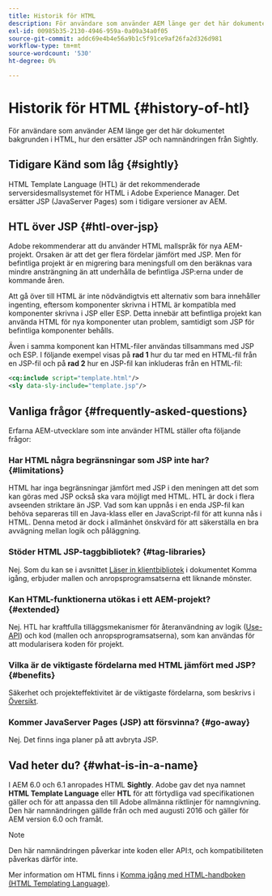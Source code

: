```yaml
---
title: Historik för HTML
description: För användare som använder AEM länge ger det här dokumentet bakgrunden i HTML, hur den ersätter JSP och namnändringen från Sightly.
exl-id: 00985b35-2130-4946-959a-0a09a34a0f05
source-git-commit: addc69e4b4e56a9b1c5f91ce9af26fa2d326d981
workflow-type: tm+mt
source-wordcount: '530'
ht-degree: 0%

---
```



# Historik för HTML {#history-of-htl}

För användare som använder AEM länge ger det här dokumentet bakgrunden i HTML, hur den ersätter JSP och namnändringen från Sightly.

## Tidigare Känd som låg {#sightly}

HTML Template Language (HTL) är det rekommenderade serversidesmallsystemet för HTML i Adobe Experience Manager. Det ersätter JSP (JavaServer Pages) som i tidigare versioner av AEM.

## HTL över JSP {#htl-over-jsp}

Adobe rekommenderar att du använder HTML mallspråk för nya AEM-projekt. Orsaken är att det ger flera fördelar jämfört med JSP. Men för befintliga projekt är en migrering bara meningsfull om den beräknas vara mindre ansträngning än att underhålla de befintliga JSP:erna under de kommande åren.

Att gå över till HTML är inte nödvändigtvis ett alternativ som bara innehåller ingenting, eftersom komponenter skrivna i HTML är kompatibla med komponenter skrivna i JSP eller ESP. Detta innebär att befintliga projekt kan använda HTML för nya komponenter utan problem, samtidigt som JSP för befintliga komponenter behålls.

Även i samma komponent kan HTML-filer användas tillsammans med JSP och ESP. I följande exempel visas på **rad 1** hur du tar med en HTML-fil från en JSP-fil och på **rad 2** hur en JSP-fil kan inkluderas från en HTML-fil:

```xml
<cq:include script="template.html"/>
<sly data-sly-include="template.jsp"/>
```

## Vanliga frågor {#frequently-asked-questions}

Erfarna AEM-utvecklare som inte använder HTML ställer ofta följande frågor:

### Har HTML några begränsningar som JSP inte har? {#limitations}

HTML har inga begränsningar jämfört med JSP i den meningen att det som kan göras med JSP också ska vara möjligt med HTML. HTL är dock i flera avseenden striktare än JSP. Vad som kan uppnås i en enda JSP-fil kan behöva separeras till en Java-klass eller en JavaScript-fil för att kunna nås i HTML. Denna metod är dock i allmänhet önskvärd för att säkerställa en bra avvägning mellan logik och påläggning.

### Stöder HTML JSP-taggbibliotek? {#tag-libraries}

Nej. Som du kan se i avsnittet [Läser in klientbibliotek](getting-started.md#loading-client-libraries) i dokumentet Komma igång, erbjuder mallen och anropsprogramsatserna ett liknande mönster.

### Kan HTML-funktionerna utökas i ett AEM-projekt? {#extended}

Nej. HTL har kraftfulla tilläggsmekanismer för återanvändning av logik ([Use-API](#use-api-for-accessing-logic)) och kod (mallen och anropsprogramsatserna), som kan användas för att modularisera koden för projekt.

### Vilka är de viktigaste fördelarna med HTML jämfört med JSP? {#benefits}

Säkerhet och projekteffektivitet är de viktigaste fördelarna, som beskrivs i [Översikt](overview.md).

### Kommer JavaServer Pages (JSP) att försvinna? {#go-away}

Nej. Det finns inga planer på att avbryta JSP.

## Vad heter du? {#what-is-in-a-name}

I AEM 6.0 och 6.1 anropades HTML **Sightly**. Adobe gav det nya namnet **HTML Template Language** eller **HTL** för att förtydliga vad specifikationen gäller och för att anpassa den till Adobe allmänna riktlinjer för namngivning. Den här namnändringen gällde från och med augusti 2016 och gäller för AEM version 6.0 och framåt.

>[!NOTE]
>
>Den här namnändringen påverkar inte koden eller API:t, och kompatibiliteten påverkas därför inte.

<!-- LINK IS 404
For more information, watch [this announcement video](https://helpx.adobe.com/experience-manager/how-to/announce-htl.html). -->

Mer information om HTML finns i [Komma igång med HTML-handboken (HTML Templating Language)](overview.md).
